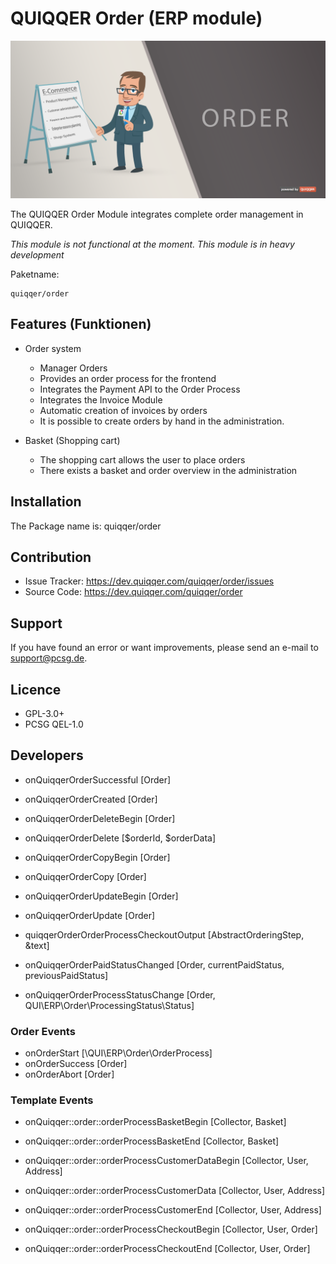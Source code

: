 QUIQQER Order (ERP module)
========

![QUIQQER ORDER](bin/images/Readme.png)

The QUIQQER Order Module integrates complete order management in QUIQQER.

*This module is not functional at the moment. This module is in heavy development* 

Paketname:

    quiqqer/order


Features (Funktionen)
--------

- Order system
    - Manager Orders
    - Provides an order process for the frontend
    - Integrates the Payment API to the Order Process
    - Integrates the Invoice Module
    - Automatic creation of invoices by orders
    - It is possible to create orders by hand in the administration.

- Basket (Shopping cart)
    - The shopping cart allows the user to place orders
    - There exists a basket and order overview in the administration


Installation
------------

The Package name is: quiqqer/order


Contribution
----------

- Issue Tracker: https://dev.quiqqer.com/quiqqer/order/issues
- Source Code: https://dev.quiqqer.com/quiqqer/order


Support
-------

If you have found an error or want improvements, please send an e-mail to support@pcsg.de.


Licence
-------

- GPL-3.0+
- PCSG QEL-1.0


Developers
--------

- onQuiqqerOrderSuccessful [Order]
- onQuiqqerOrderCreated [Order]

- onQuiqqerOrderDeleteBegin [Order]
- onQuiqqerOrderDelete [$orderId, $orderData]

- onQuiqqerOrderCopyBegin [Order]
- onQuiqqerOrderCopy [Order]

- onQuiqqerOrderUpdateBegin [Order]
- onQuiqqerOrderUpdate [Order]

- quiqqerOrderOrderProcessCheckoutOutput [AbstractOrderingStep, &text]

- onQuiqqerOrderPaidStatusChanged [Order, currentPaidStatus, previousPaidStatus]
- onQuiqqerOrderProcessStatusChange [Order, QUI\ERP\Order\ProcessingStatus\Status]

### Order Events

- onOrderStart [\QUI\ERP\Order\OrderProcess]
- onOrderSuccess [Order]
- onOrderAbort [Order]

### Template Events

- onQuiqqer::order::orderProcessBasketBegin [Collector, Basket]
- onQuiqqer::order::orderProcessBasketEnd [Collector, Basket]

- onQuiqqer::order::orderProcessCustomerDataBegin [Collector, User, Address]
- onQuiqqer::order::orderProcessCustomerData [Collector, User, Address]
- onQuiqqer::order::orderProcessCustomerEnd [Collector, User, Address]

- onQuiqqer::order::orderProcessCheckoutBegin [Collector, User, Order]
- onQuiqqer::order::orderProcessCheckoutEnd [Collector, User, Order]